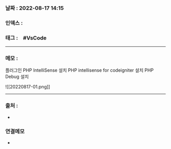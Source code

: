 ### 날짜 :  2022-08-17 14:15

### 인덱스 :

### 태그 :　#VsCode

----

### 메모 :
플러그인
PHP IntelliSense 설치
PHP intellisense for codeigniter 설치
PHP Debug 설치

![[20220817-01.png]]


----
### 출처 :
-


### 연결메모
-














